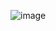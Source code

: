 ![image](https://static.wikia.nocookie.net/jtohs-joke-towers/images/5/5d/Spinning_chip.gif/revision/latest/thumbnail/width/360/height/450?cb=20230713185229)
